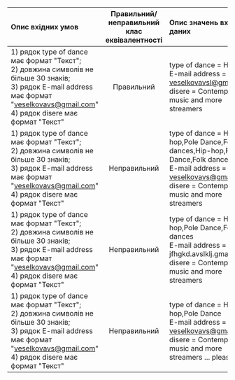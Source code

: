 |Опис вхідних умов|Правильний/неправильний <br> клас еквівалентності|Опис значень вхідних даних|
|:-|:-:|:-|
|1) рядок type of dance має формат "Текст"; <br> 2) довжина символів не більше 30 знаків; <br> 3) рядок E-mail address має формат "veselkovavs@gmail.com" <br> 4) рядок disere має формат "Текст"|Правильний|type of dance  = Hip-hop <br> E-mail address = veselkovavsl@gmail.com <br> disere = Contemporary music and more streamers|
|1) рядок type of dance має формат "Текст"; <br> 2) довжина символів не більше 30 знаків; <br> 3) рядок E-mail address має формат "veselkovavs@gmail.com" <br> 4) рядок disere має формат "Текст"|Неправильний|type of dance  = Hip-hop,Pole Dance,Folk dances,Hip-hop,Pole Dance,Folk dances <br> E-mail address = veselkovavs@gmail.com <br> disere = Contemporary music and more streamers|
|1) рядок type of dance має формат "Текст"; <br> 2) довжина символів не більше 30 знаків; <br> 3) рядок E-mail address має формат "veselkovavs@gmail.com" <br> 4) рядок disere має формат "Текст"|Неправильний|type of dance  = Hip-hop,Pole Dance,Folk dances <br> E-mail address = jfhgkd.avslklj.gmail.com <br> disere = Contemporary music and more streamers|
|1) рядок type of dance має формат "Текст"; <br> 2) довжина символів не більше 30 знаків; <br> 3) рядок E-mail address має формат "veselkovavs@gmail.com" <br> 4) рядок disere має формат "Текст"|Неправильний|type of dance  = Hip-hop,Pole Dance <br> E-mail address = veselkovavs@gmail.com <br> disere = Contemporary music and more streamers ... please!|
